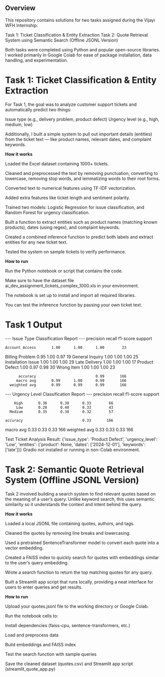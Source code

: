 ## **Overview**
This repository contains solutions for two tasks assigned during the Vijayi WFH Internship:

Task 1: Ticket Classification & Entity Extraction
Task 2: Quote Retrieval System using Semantic Search (Offline JSONL Version)

Both tasks were completed using Python and popular open-source libraries. I worked primarily in Google Colab for ease of package installation, data handling, and experimentation.

# **Task 1: Ticket Classification & Entity Extraction**

For Task 1, the goal was to analyze customer support tickets and automatically predict two things:

Issue type (e.g., delivery problem, product defect)
Urgency level (e.g., high, medium, low)

Additionally, I built a simple system to pull out important details (entities) from the ticket text — like product names, relevant dates, and complaint keywords.

**How it works**

Loaded the Excel dataset containing 1000+ tickets.

Cleaned and preprocessed the text by removing punctuation, converting to lowercase, removing stop words, and lemmatizing words to their root forms.

Converted text to numerical features using TF-IDF vectorization.

Added extra features like ticket length and sentiment polarity.

Trained two models: Logistic Regression for issue classification, and Random Forest for urgency classification.

Built a function to extract entities such as product names (matching known products), dates (using regex), and complaint keywords.

Created a combined inference function to predict both labels and extract entities for any new ticket text.

Tested the system on sample tickets to verify performance.

**How to run**

Run the Python notebook or script that contains the code.

Make sure to have the dataset file ai_dev_assignment_tickets_complex_1000.xls in your environment.

The notebook is set up to install and import all required libraries.

You can test the inference function by passing your own ticket text.

# **Task 1 Output**

--- Issue Type Classification Report ---
                    precision    recall  f1-score   support

    Account Access       1.00      1.00      1.00        23
   Billing Problem       0.95      1.00      0.97        19
   General Inquiry       1.00      1.00      1.00        25
Installation Issue       1.00      1.00      1.00        29
     Late Delivery       1.00      1.00      1.00        17
    Product Defect       1.00      0.97      0.98        30
        Wrong Item       1.00      1.00      1.00        23

          accuracy                           0.99       166
         macro avg       0.99      1.00      0.99       166
      weighted avg       0.99      0.99      0.99       166


--- Urgency Level Classification Report ---
              precision    recall  f1-score   support

        High       0.36      0.30      0.33        66
         Low       0.28      0.40      0.33        43
      Medium       0.35      0.30      0.32        57

    accuracy                           0.33       166
   macro avg       0.33      0.33      0.33       166
weighted avg       0.33      0.33      0.33       166


Test Ticket Analysis Result:
{'issue_type': 'Product Defect', 'urgency_level': 'Low', 'entities': {'product': None, 'dates': ['2024-12-01'], 'keywords': ['late']}}
Gradio not installed or running in non-Colab environment.




# **Task 2: Semantic Quote Retrieval System (Offline JSONL Version)**

Task 2 involved building a search system to find relevant quotes based on the meaning of a user’s query. Unlike keyword search, this uses semantic similarity so it understands the context and intent behind the query.

**How it works**

Loaded a local JSONL file containing quotes, authors, and tags.

Cleaned the quotes by removing line breaks and lowercasing.

Used a pretrained SentenceTransformer model to convert each quote into a vector embedding.

Created a FAISS index to quickly search for quotes with embeddings similar to the user’s query embedding.

Wrote a search function to return the top matching quotes for any query.

Built a Streamlit app script that runs locally, providing a neat interface for users to enter queries and get results.

**How to run**

Upload your quotes.jsonl file to the working directory or Google Colab.

Run the notebook cells to:

Install dependencies (faiss-cpu, sentence-transformers, etc.)

Load and preprocess data

Build embeddings and FAISS index

Test the search function with sample queries

Save the cleaned dataset (quotes.csv) and Streamlit app script (streamlit_quote_app.py)

